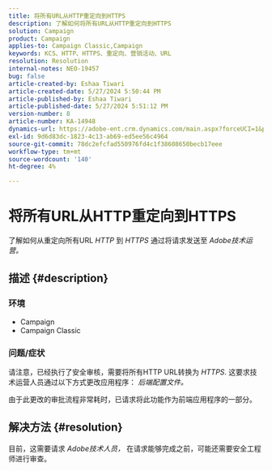 ```yaml
---
title: 将所有URL从HTTP重定向到HTTPS
description: 了解如何将所有URL从HTTP重定向到HTTPS
solution: Campaign
product: Campaign
applies-to: Campaign Classic,Campaign
keywords: KCS、HTTP、HTTPS、重定向、营销活动、URL
resolution: Resolution
internal-notes: NEO-19457
bug: false
article-created-by: Eshaa Tiwari
article-created-date: 5/27/2024 5:50:44 PM
article-published-by: Eshaa Tiwari
article-published-date: 5/27/2024 5:51:12 PM
version-number: 8
article-number: KA-14948
dynamics-url: https://adobe-ent.crm.dynamics.com/main.aspx?forceUCI=1&pagetype=entityrecord&etn=knowledgearticle&id=083712a0-511c-ef11-840b-6045bd026dc7
exl-id: 9d6d83dc-1823-4c13-ab69-ed5ee56c4964
source-git-commit: 78dc2efcfad550976fd4c1f38608650becb17eee
workflow-type: tm+mt
source-wordcount: '140'
ht-degree: 4%

---
```


# 将所有URL从HTTP重定向到HTTPS


了解如何从重定向所有URL *HTTP* 到 *HTTPS* 通过将请求发送至 *Adobe技术运营。*

## 描述 {#description}


### 环境

- Campaign
- Campaign Classic


### 问题/症状

请注意，已经执行了安全审核，需要将所有HTTP URL转换为 *HTTPS*. 这要求技术运营人员通过以下方式更改应用程序： *后端配置文件。*

由于此更改的审批流程非常耗时，已请求将此功能作为前端应用程序的一部分。


## 解决方法 {#resolution}


目前，这需要请求 *Adobe技术人员，* 在请求能够完成之前，可能还需要安全工程师进行审查。
